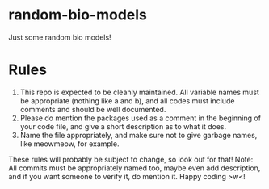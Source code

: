 # random-bio-models
Just some random bio models!

# Rules
1. This repo is expected to be cleanly maintained. All variable names must be appropriate (nothing like a and b), and all codes must include comments and should be well documented.
2. Please do mention the packages used as a comment in the beginning of your code file, and give a short description as to what it does.
3. Name the file appropriately, and make sure not to give garbage names, like meowmeow, for example.

These rules will probably be subject to change, so look out for that!
Note: All commits must be appropriately named too, maybe even add description, and if you want someone to verify it, do mention it.
Happy coding >w<! 
